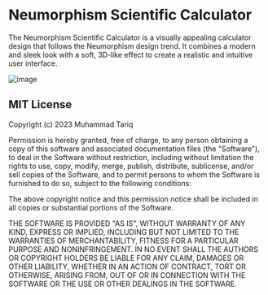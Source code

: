 # Neumorphism Scientific Calculator

The Neumorphism Scientific Calculator is a visually appealing calculator design that follows the Neumorphism design trend. It combines a modern and sleek look with a soft, 3D-like effect to create a realistic and intuitive user interface.

![image](https://github.com/mt057/Neumorphism-Scientific-Calculator/assets/82698555/0e0a9380-419b-4b3a-b28e-1ce68ac754de)

## MIT License

Copyright (c) 2023 Muhammad Tariq

Permission is hereby granted, free of charge, to any person obtaining a copy
of this software and associated documentation files (the "Software"), to deal
in the Software without restriction, including without limitation the rights
to use, copy, modify, merge, publish, distribute, sublicense, and/or sell
copies of the Software, and to permit persons to whom the Software is
furnished to do so, subject to the following conditions:

The above copyright notice and this permission notice shall be included in all
copies or substantial portions of the Software.

THE SOFTWARE IS PROVIDED "AS IS", WITHOUT WARRANTY OF ANY KIND, EXPRESS OR
IMPLIED, INCLUDING BUT NOT LIMITED TO THE WARRANTIES OF MERCHANTABILITY,
FITNESS FOR A PARTICULAR PURPOSE AND NONINFRINGEMENT. IN NO EVENT SHALL THE
AUTHORS OR COPYRIGHT HOLDERS BE LIABLE FOR ANY CLAIM, DAMAGES OR OTHER
LIABILITY, WHETHER IN AN ACTION OF CONTRACT, TORT OR OTHERWISE, ARISING FROM,
OUT OF OR IN CONNECTION WITH THE SOFTWARE OR THE USE OR OTHER DEALINGS IN THE
SOFTWARE.
